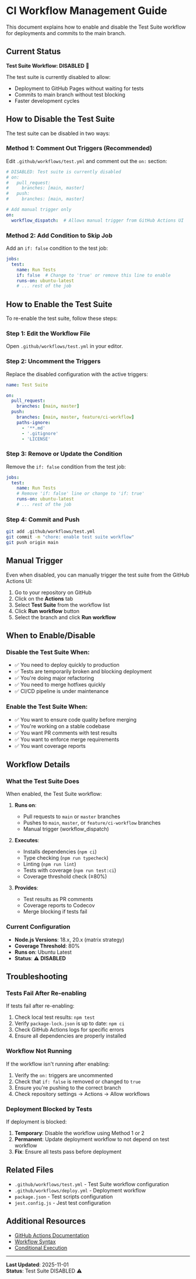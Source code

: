# CI Workflow Management Guide

This document explains how to enable and disable the Test Suite workflow for deployments and commits to the main branch.

## Current Status

**Test Suite Workflow: DISABLED** 🚫

The test suite is currently disabled to allow:
- Deployment to GitHub Pages without waiting for tests
- Commits to main branch without test blocking
- Faster development cycles

## How to Disable the Test Suite

The test suite can be disabled in two ways:

### Method 1: Comment Out Triggers (Recommended)

Edit `.github/workflows/test.yml` and comment out the `on:` section:

```yaml
# DISABLED: Test suite is currently disabled
# on:
#   pull_request:
#     branches: [main, master]
#   push:
#     branches: [main, master]

# Add manual trigger only
on:
  workflow_dispatch:  # Allows manual trigger from GitHub Actions UI
```

### Method 2: Add Condition to Skip Job

Add an `if: false` condition to the test job:

```yaml
jobs:
  test:
    name: Run Tests
    if: false  # Change to 'true' or remove this line to enable
    runs-on: ubuntu-latest
    # ... rest of the job
```

## How to Enable the Test Suite

To re-enable the test suite, follow these steps:

### Step 1: Edit the Workflow File

Open `.github/workflows/test.yml` in your editor.

### Step 2: Uncomment the Triggers

Replace the disabled configuration with the active triggers:

```yaml
name: Test Suite

on:
  pull_request:
    branches: [main, master]
  push:
    branches: [main, master, feature/ci-workflow]
    paths-ignore:
      - '**.md'
      - '.gitignore'
      - 'LICENSE'
```

### Step 3: Remove or Update the Condition

Remove the `if: false` condition from the test job:

```yaml
jobs:
  test:
    name: Run Tests
    # Remove 'if: false' line or change to 'if: true'
    runs-on: ubuntu-latest
    # ... rest of the job
```

### Step 4: Commit and Push

```bash
git add .github/workflows/test.yml
git commit -m "chore: enable test suite workflow"
git push origin main
```

## Manual Trigger

Even when disabled, you can manually trigger the test suite from the GitHub Actions UI:

1. Go to your repository on GitHub
2. Click on the **Actions** tab
3. Select **Test Suite** from the workflow list
4. Click **Run workflow** button
5. Select the branch and click **Run workflow**

## When to Enable/Disable

### Disable the Test Suite When:
- ✅ You need to deploy quickly to production
- ✅ Tests are temporarily broken and blocking deployment
- ✅ You're doing major refactoring
- ✅ You need to merge hotfixes quickly
- ✅ CI/CD pipeline is under maintenance

### Enable the Test Suite When:
- ✅ You want to ensure code quality before merging
- ✅ You're working on a stable codebase
- ✅ You want PR comments with test results
- ✅ You want to enforce merge requirements
- ✅ You want coverage reports

## Workflow Details

### What the Test Suite Does

When enabled, the Test Suite workflow:

1. **Runs on**:
   - Pull requests to `main` or `master` branches
   - Pushes to `main`, `master`, or `feature/ci-workflow` branches
   - Manual trigger (workflow_dispatch)

2. **Executes**:
   - Installs dependencies (`npm ci`)
   - Type checking (`npm run typecheck`)
   - Linting (`npm run lint`)
   - Tests with coverage (`npm run test:ci`)
   - Coverage threshold check (≥80%)

3. **Provides**:
   - Test results as PR comments
   - Coverage reports to Codecov
   - Merge blocking if tests fail

### Current Configuration

- **Node.js Versions**: 18.x, 20.x (matrix strategy)
- **Coverage Threshold**: 80%
- **Runs on**: Ubuntu Latest
- **Status**: ⚠️ **DISABLED**

## Troubleshooting

### Tests Fail After Re-enabling

If tests fail after re-enabling:

1. Check local test results: `npm test`
2. Verify `package-lock.json` is up to date: `npm ci`
3. Check GitHub Actions logs for specific errors
4. Ensure all dependencies are properly installed

### Workflow Not Running

If the workflow isn't running after enabling:

1. Verify the `on:` triggers are uncommented
2. Check that `if: false` is removed or changed to `true`
3. Ensure you're pushing to the correct branch
4. Check repository settings → Actions → Allow workflows

### Deployment Blocked by Tests

If deployment is blocked:

1. **Temporary**: Disable the workflow using Method 1 or 2
2. **Permanent**: Update deployment workflow to not depend on test workflow
3. **Fix**: Ensure all tests pass before deployment

## Related Files

- `.github/workflows/test.yml` - Test Suite workflow configuration
- `.github/workflows/deploy.yml` - Deployment workflow
- `package.json` - Test scripts configuration
- `jest.config.js` - Jest test configuration

## Additional Resources

- [GitHub Actions Documentation](https://docs.github.com/en/actions)
- [Workflow Syntax](https://docs.github.com/en/actions/using-workflows/workflow-syntax-for-github-actions)
- [Conditional Execution](https://docs.github.com/en/actions/using-workflows/workflow-syntax-for-github-actions#jobsjob_idif)

---

**Last Updated**: 2025-11-01  
**Status**: Test Suite DISABLED ⚠️

